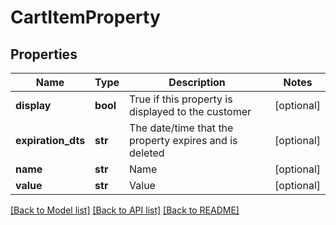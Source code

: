 # CartItemProperty

## Properties
Name | Type | Description | Notes
------------ | ------------- | ------------- | -------------
**display** | **bool** | True if this property is displayed to the customer | [optional] 
**expiration_dts** | **str** | The date/time that the property expires and is deleted | [optional] 
**name** | **str** | Name | [optional] 
**value** | **str** | Value | [optional] 

[[Back to Model list]](../README.md#documentation-for-models) [[Back to API list]](../README.md#documentation-for-api-endpoints) [[Back to README]](../README.md)


